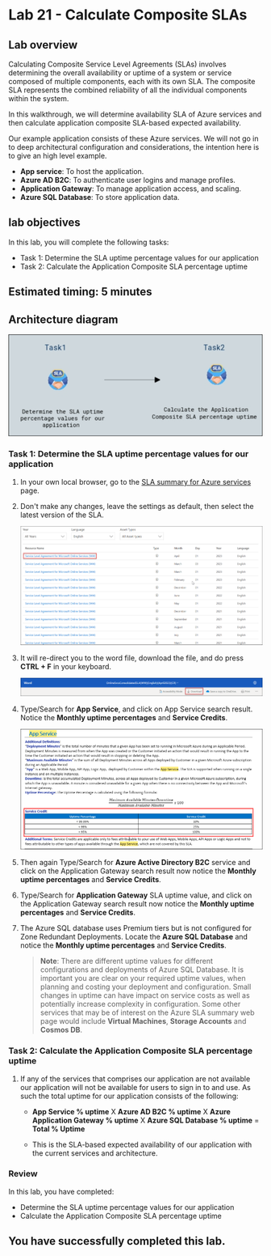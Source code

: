 # Lab 21 - Calculate Composite SLAs

## Lab overview

Calculating Composite Service Level Agreements (SLAs) involves determining the overall availability or uptime of a system or service composed of multiple components, each with its own SLA. The composite SLA represents the combined reliability of all the individual components within the system.

In this walkthrough, we will determine availability SLA of Azure services and then calculate application composite SLA-based expected availability.

Our example application consists of these Azure services. We will not go in to deep architectural configuration and considerations, the intention here is to give an high level example.

+ **App service**: To host the application.
+ **Azure AD B2C**: To authenticate user logins and manage profiles.
+ **Application Gateway**: To manage application access, and scaling. 
+ **Azure SQL Database**: To store application data. 

## lab objectives

In this lab, you will complete the following tasks:

+ Task 1: Determine the SLA uptime percentage values for our application
+ Task 2: Calculate the Application Composite SLA percentage uptime
  
## Estimated timing: 5 minutes

## Architecture diagram

![](../images/az900lab21.png)

### Task 1: Determine the SLA uptime percentage values for our application

1. In your own local browser, go to the [SLA summary for Azure services](https://azure.microsoft.com/en-us/support/legal/sla/summary/) page.

1. Don't make any changes, leave the settings as default, then select the latest version of the SLA.

   ![screenshot of the SLA UI.](../images/AZ-900-year.png)

1. It will re-direct you to the word file, download the file, and do press **CTRL + F** in your keyboard.

   ![screenshot of the downloading the word file.](../images/AZ-900-download.png)

1. Type/Search for **App Service**, and click on App Service search result. Notice the **Monthly uptime percentages** and **Service Credits**.

   ![screenshot of the downloading the word file.](../images/l21a.png) 

1. Then again Type/Search for **Azure Active Directory B2C** service  and click on the Application Gateway search result now notice the **Monthly uptime percentages** and **Service Credits**.

1. Type/Search for **Application Gateway** SLA uptime value, and click on the Application Gateway search result now notice the **Monthly uptime percentages** and **Service Credits**.

1. The Azure SQL database uses Premium tiers but is not configured for Zone Redundant Deployments. Locate the **Azure SQL Database** and notice the **Monthly uptime percentages** and **Service Credits**.

    >**Note**: There are different uptime values for different configurations and deployments of Azure SQL Database. It is important you are clear on your required uptime values, when planning and costing your deployment and configuration. Small changes in uptime can have impact on service costs as well as potentially increase complexity in configuration. Some other services that may be of interest on the Azure SLA summary web page would include **Virtual Machines**, **Storage Accounts** and **Cosmos DB**.

### Task 2: Calculate the Application Composite SLA percentage uptime

1. If any of the services that comprises our application are not available our application will not be available for users to sign in to and use. As such the total uptime for our application consists of the following:

    - **App Service % uptime** X **Azure AD B2C % uptime** X  **Azure Application Gateway % uptime** X **Azure SQL Database % uptime** = **Total % Uptime**

    - This is the SLA-based expected availability of our application with the current services and architecture.


### Review
In this lab, you have completed:
- Determine the SLA uptime percentage values for our application
- Calculate the Application Composite SLA percentage uptime
  
## You have successfully completed this lab.
